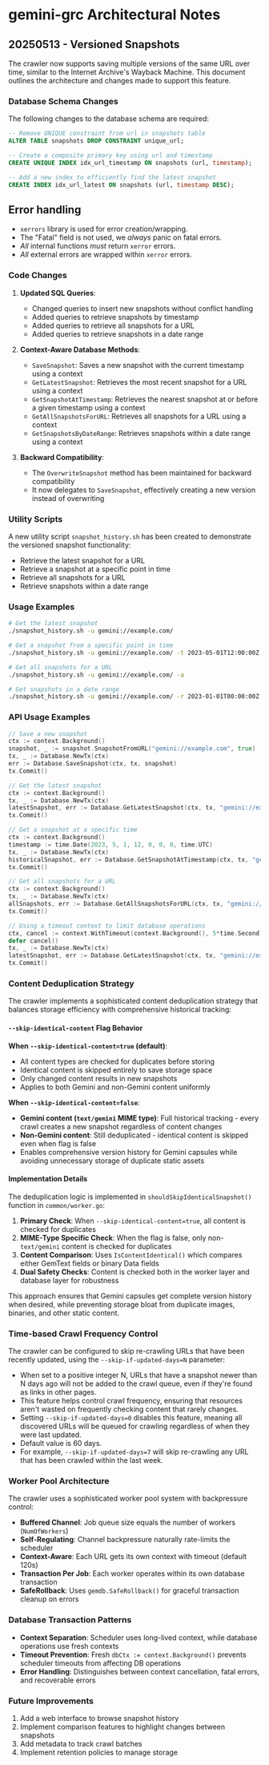 # gemini-grc Architectural Notes

## 20250513 - Versioned Snapshots

The crawler now supports saving multiple versions of the same URL over time, similar to the Internet Archive's Wayback Machine. This document outlines the architecture and changes made to support this feature.

### Database Schema Changes

The following changes to the database schema are required:

```sql
-- Remove UNIQUE constraint from url in snapshots table
ALTER TABLE snapshots DROP CONSTRAINT unique_url;

-- Create a composite primary key using url and timestamp
CREATE UNIQUE INDEX idx_url_timestamp ON snapshots (url, timestamp);

-- Add a new index to efficiently find the latest snapshot
CREATE INDEX idx_url_latest ON snapshots (url, timestamp DESC);
```

## Error handling
- `xerrors` library is used for error creation/wrapping.
- The "Fatal" field is not used, we _always_ panic on fatal errors.
- _All_ internal functions _must_ return `xerror` errors.
- _All_ external errors are wrapped within `xerror` errors.


### Code Changes

1. **Updated SQL Queries**:
   - Changed queries to insert new snapshots without conflict handling
   - Added queries to retrieve snapshots by timestamp
   - Added queries to retrieve all snapshots for a URL
   - Added queries to retrieve snapshots in a date range

2. **Context-Aware Database Methods**:
   - `SaveSnapshot`: Saves a new snapshot with the current timestamp using a context
   - `GetLatestSnapshot`: Retrieves the most recent snapshot for a URL using a context
   - `GetSnapshotAtTimestamp`: Retrieves the nearest snapshot at or before a given timestamp using a context
   - `GetAllSnapshotsForURL`: Retrieves all snapshots for a URL using a context
   - `GetSnapshotsByDateRange`: Retrieves snapshots within a date range using a context

3. **Backward Compatibility**:
   - The `OverwriteSnapshot` method has been maintained for backward compatibility
   - It now delegates to `SaveSnapshot`, effectively creating a new version instead of overwriting

### Utility Scripts

A new utility script `snapshot_history.sh` has been created to demonstrate the versioned snapshot functionality:

- Retrieve the latest snapshot for a URL
- Retrieve a snapshot at a specific point in time
- Retrieve all snapshots for a URL
- Retrieve snapshots within a date range

### Usage Examples

```bash
# Get the latest snapshot
./snapshot_history.sh -u gemini://example.com/

# Get a snapshot from a specific point in time
./snapshot_history.sh -u gemini://example.com/ -t 2023-05-01T12:00:00Z

# Get all snapshots for a URL
./snapshot_history.sh -u gemini://example.com/ -a

# Get snapshots in a date range
./snapshot_history.sh -u gemini://example.com/ -r 2023-01-01T00:00:00Z 2023-12-31T23:59:59Z
```

### API Usage Examples

```go
// Save a new snapshot
ctx := context.Background()
snapshot, _ := snapshot.SnapshotFromURL("gemini://example.com", true)
tx, _ := Database.NewTx(ctx)
err := Database.SaveSnapshot(ctx, tx, snapshot)
tx.Commit()

// Get the latest snapshot
ctx := context.Background()
tx, _ := Database.NewTx(ctx)
latestSnapshot, err := Database.GetLatestSnapshot(ctx, tx, "gemini://example.com")
tx.Commit()

// Get a snapshot at a specific time
ctx := context.Background()
timestamp := time.Date(2023, 5, 1, 12, 0, 0, 0, time.UTC)
tx, _ := Database.NewTx(ctx)
historicalSnapshot, err := Database.GetSnapshotAtTimestamp(ctx, tx, "gemini://example.com", timestamp)
tx.Commit()

// Get all snapshots for a URL
ctx := context.Background()
tx, _ := Database.NewTx(ctx)
allSnapshots, err := Database.GetAllSnapshotsForURL(ctx, tx, "gemini://example.com")
tx.Commit()

// Using a timeout context to limit database operations
ctx, cancel := context.WithTimeout(context.Background(), 5*time.Second)
defer cancel()
tx, _ := Database.NewTx(ctx)
latestSnapshot, err := Database.GetLatestSnapshot(ctx, tx, "gemini://example.com")
tx.Commit()
```

### Content Deduplication Strategy

The crawler implements a sophisticated content deduplication strategy that balances storage efficiency with comprehensive historical tracking:

#### `--skip-identical-content` Flag Behavior

**When `--skip-identical-content=true` (default)**:
- All content types are checked for duplicates before storing
- Identical content is skipped entirely to save storage space
- Only changed content results in new snapshots
- Applies to both Gemini and non-Gemini content uniformly

**When `--skip-identical-content=false`**:
- **Gemini content (`text/gemini` MIME type)**: Full historical tracking - every crawl creates a new snapshot regardless of content changes
- **Non-Gemini content**: Still deduplicated - identical content is skipped even when flag is false
- Enables comprehensive version history for Gemini capsules while avoiding unnecessary storage of duplicate static assets

#### Implementation Details

The deduplication logic is implemented in `shouldSkipIdenticalSnapshot()` function in `common/worker.go`:

1. **Primary Check**: When `--skip-identical-content=true`, all content is checked for duplicates
2. **MIME-Type Specific Check**: When the flag is false, only non-`text/gemini` content is checked for duplicates
3. **Content Comparison**: Uses `IsContentIdentical()` which compares either GemText fields or binary Data fields
4. **Dual Safety Checks**: Content is checked both in the worker layer and database layer for robustness

This approach ensures that Gemini capsules get complete version history when desired, while preventing storage bloat from duplicate images, binaries, and other static content.

### Time-based Crawl Frequency Control

The crawler can be configured to skip re-crawling URLs that have been recently updated, using the `--skip-if-updated-days=N` parameter:

* When set to a positive integer N, URLs that have a snapshot newer than N days ago will not be added to the crawl queue, even if they're found as links in other pages.
* This feature helps control crawl frequency, ensuring that resources aren't wasted on frequently checking content that rarely changes.
* Setting `--skip-if-updated-days=0` disables this feature, meaning all discovered URLs will be queued for crawling regardless of when they were last updated.
* Default value is 60 days.
* For example, `--skip-if-updated-days=7` will skip re-crawling any URL that has been crawled within the last week.

### Worker Pool Architecture

The crawler uses a sophisticated worker pool system with backpressure control:

* **Buffered Channel**: Job queue size equals the number of workers (`NumOfWorkers`)
* **Self-Regulating**: Channel backpressure naturally rate-limits the scheduler
* **Context-Aware**: Each URL gets its own context with timeout (default 120s)
* **Transaction Per Job**: Each worker operates within its own database transaction
* **SafeRollback**: Uses `gemdb.SafeRollback()` for graceful transaction cleanup on errors

### Database Transaction Patterns

* **Context Separation**: Scheduler uses long-lived context, while database operations use fresh contexts
* **Timeout Prevention**: Fresh `dbCtx := context.Background()` prevents scheduler timeouts from affecting DB operations
* **Error Handling**: Distinguishes between context cancellation, fatal errors, and recoverable errors

### Future Improvements

1. Add a web interface to browse snapshot history
2. Implement comparison features to highlight changes between snapshots
3. Add metadata to track crawl batches
4. Implement retention policies to manage storage